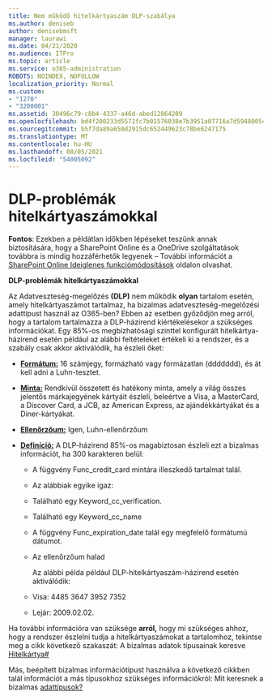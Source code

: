 ```yaml
---
title: Nem működő hitelkártyaszám DLP-szabálya
ms.author: deniseb
author: denisebmsft
manager: laurawi
ms.date: 04/21/2020
ms.audience: ITPro
ms.topic: article
ms.service: o365-administration
ROBOTS: NOINDEX, NOFOLLOW
localization_priority: Normal
ms.custom:
- "1270"
- "3200001"
ms.assetid: 30496c79-c8b4-4337-a46d-abed12864209
ms.openlocfilehash: bd4f200233d5571fc7b01576038e7b3951a07716a7d5948005418d2896291ee5
ms.sourcegitcommit: b5f7da89a650d2915dc652449623c78be6247175
ms.translationtype: MT
ms.contentlocale: hu-HU
ms.lasthandoff: 08/05/2021
ms.locfileid: "54005092"
---
```

# <a name="dlp-issues-with-credit-card-numbers"></a>DLP-problémák hitelkártyaszámokkal

**Fontos**: Ezekben a példátlan időkben lépéseket teszünk annak biztosítására, hogy a SharePoint Online és a OneDrive szolgáltatások továbbra is mindig hozzáférhetők legyenek – További információt a [SharePoint Online Ideiglenes funkciómódosítások](https://aka.ms/ODSPAdjustments) oldalon olvashat.

**DLP-problémák hitelkártyaszámokkal**

Az Adatveszteség-megelőzés **(DLP)** nem működik **olyan** tartalom esetén, amely hitelkártyaszámot tartalmaz, ha bizalmas adatveszteség-megelőzési adattípust használ az O365-ben? Ebben az esetben győződjön meg arról, hogy a tartalom tartalmazza a DLP-házirend kiértékelésekor a szükséges információkat. Egy 85%-os megbízhatósági szinttel konfigurált hitelkártya-házirend esetén például az alábbi feltételeket értékeli ki a rendszer, és a szabály csak akkor aktiválódik, ha észleli őket: 
  
- **[Formátum:](https://docs.microsoft.com/microsoft-365/compliance/sensitive-information-type-entity-definitions#format-19)** 16 számjegy, formázható vagy formázatlan (ddddddd), és át kell adni a Luhn-tesztet.

- **[Minta:](https://docs.microsoft.com/microsoft-365/compliance/sensitive-information-type-entity-definitions#pattern-19)** Rendkívül összetett és hatékony minta, amely a világ összes jelentős márkajegyének kártyáit észleli, beleértve a Visa, a MasterCard, a Discover Card, a JCB, az American Express, az ajándékkártyákat és a Diner-kártyákat.

- **[Ellenőrzőum:](https://docs.microsoft.com/microsoft-365/compliance/sensitive-information-type-entity-definitions#checksum-19)** Igen, Luhn-ellenőrzőum

- **[Definíció:](https://docs.microsoft.com/microsoft-365/compliance/sensitive-information-type-entity-definitions#definition-19)** A DLP-házirend 85%-os magabiztosan észleli ezt a bizalmas információt, ha 300 karakteren belül:

  - A függvény Func_credit_card mintára illeszkedő tartalmat talál.

  - Az alábbiak egyike igaz:

  - Található egy Keyword_cc_verification.

  - Található egy Keyword_cc_name

  - A függvény Func_expiration_date talál egy megfelelő formátumú dátumot.

  - Az ellenőrzőum halad

    Az alábbi példa például DLP-hitelkártyaszám-házirend esetén aktiválódik:

  - Visa: 4485 3647 3952 7352
  
  - Lejár: 2009.02.02.

Ha további információra van szüksége **arról,** hogy mi szükséges ahhoz, hogy a rendszer észlelni tudja a hitelkártyaszámokat a tartalomhoz, tekintse meg a cikk következő szakaszát: A bizalmas adatok típusainak keresve [Hitelkártya#](https://docs.microsoft.com/microsoft-365/compliance/sensitive-information-type-entity-definitions#credit-card-number)
  
Más, beépített bizalmas információtípust használva a következő cikkben talál információt a más típusokhoz szükséges információkról: Mit keresnek a bizalmas [adattípusok?](https://docs.microsoft.com/microsoft-365/compliance/sensitive-information-type-entity-definitions)
  
